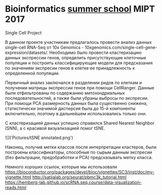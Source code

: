 # Bioinformatics [summer school](http://contest.bioinf.me/summer2017) MIPT 2017

Single Cell Project

В данном проекте участникам предлагалось провести анализ данных single-cell RNA-Seq от 10x Genomics - 10xgenomics.com/single-cell-gene-expression/datasets/. Необходимо было провести кластеризацию данных экспрессии генов, определить присутствующие клеточные популяции и построить классифицирующие модели для предсказания по значениям экспресии генов в клетке ее принадлежность к определенной популяции.

Первичный анализ заключался в разделении ридов по клеткам и получении матрицы экспрессии генов при помощи CellRanger. Данные были отфильтрованы по содержанию митохондриальных последовательностей, а также были убраны выбросы по экспресии. При помощи PCA размерность данных была существенно снижена, статистически значимой дисперсия была до 15-й компоненты включительно, поэтому в дальнейшем использовались только они. 

С кластеризацией данных успешно справился Shared Nearest Neighbor (SNN), а с красивой визуализацией помог tSNE. 

![]('Pictures/tSNE annotated.png')

Наконец, получив метки классов после интерпретации кластеров, были построены классификаторы, способные по сырым данным экспресии (без фильтрации, предобработки и PCA) предсказывать метку класса.

Немного хороших ссылок, которые мы использовали
https://bioconductor.org/packages/devel/bioc/vignettes/SC3/inst/doc/my-vignette.html
http://satijalab.org/seurat/pbmc3k_tutorial.html
https://hemberg-lab.github.io/scRNA.seq.course/data-visualization-reads.html